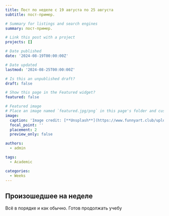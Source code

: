 ```yaml
---
title: Пост по неделе с 19 августа по 25 августа
subtitle: пост-пример.

# Summary for listings and search engines
summary: пост-пример.

# Link this post with a project
projects: []

# Date published
date: '2024-08-19T00:00:00Z'

# Date updated
lastmod: '2024-08-25T00:00:00Z'

# Is this an unpublished draft?
draft: false

# Show this page in the Featured widget?
featured: false

# Featured image
# Place an image named `featured.jpg/png` in this page's folder and customize its options here.
image:
  caption: 'Image credit: [**Unsplash**](https://www.funnyart.club/uploads/posts/2022-10/1666335577_34-www-funnyart-club-p-kartinki-ucheba-obrazovanie-krasivo-35.jpg)'
  focal_point: ''
  placement: 2
  preview_only: false

authors:
  - admin

tags:
  - Academic

categories:
  - Weeks
---
```


## Произошедшее на неделе

Всё в порядке и как обычно. Готов продолжать учебу



